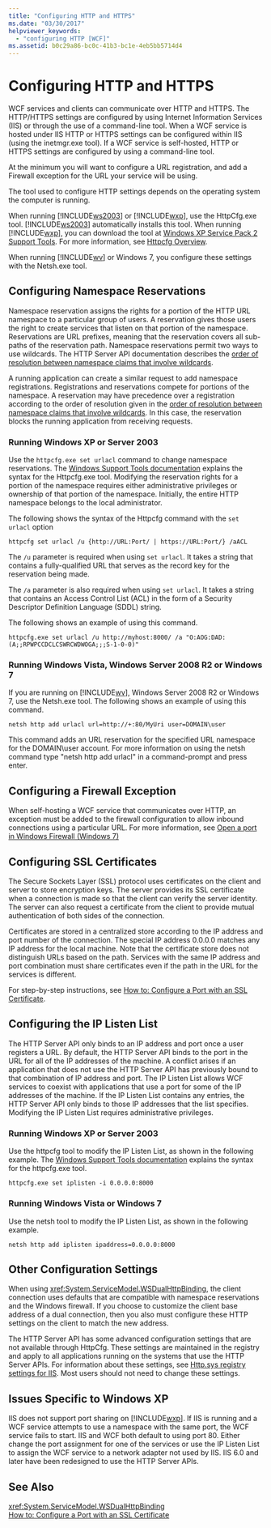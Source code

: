 ```yaml
---
title: "Configuring HTTP and HTTPS"
ms.date: "03/30/2017"
helpviewer_keywords: 
  - "configuring HTTP [WCF]"
ms.assetid: b0c29a86-bc0c-41b3-bc1e-4eb5bb5714d4
---
```

# Configuring HTTP and HTTPS
WCF services and clients can communicate over HTTP and HTTPS. The HTTP/HTTPS settings are configured by using Internet Information Services (IIS) or through the use of a command-line tool. When a WCF service is hosted under IIS HTTP or HTTPS settings can be configured within IIS (using the inetmgr.exe tool). If a WCF service is self-hosted, HTTP or HTTPS settings are configured by using a command-line tool.  
  
 At the minimum you will want to configure a URL registration, and add a Firewall exception for the URL your service will be using.  
  
 The tool used to configure HTTP settings depends on the operating system the computer is running.  
  
 When running [!INCLUDE[ws2003](../../../../includes/ws2003-md.md)] or [!INCLUDE[wxp](../../../../includes/wxp-md.md)], use the HttpCfg.exe tool. [!INCLUDE[ws2003](../../../../includes/ws2003-md.md)] automatically installs this tool. When running [!INCLUDE[wxp](../../../../includes/wxp-md.md)], you can download the tool at [Windows XP Service Pack 2 Support Tools](https://go.microsoft.com/fwlink/?LinkId=88606). For more information, see [Httpcfg Overview](https://go.microsoft.com/fwlink/?LinkId=88605).  
  
 When running [!INCLUDE[wv](../../../../includes/wv-md.md)] or Windows 7, you configure these settings with the Netsh.exe tool.  
  
## Configuring Namespace Reservations  
 Namespace reservation assigns the rights for a portion of the HTTP URL namespace to a particular group of users. A reservation gives those users the right to create services that listen on that portion of the namespace. Reservations are URL prefixes, meaning that the reservation covers all sub-paths of the reservation path. Namespace reservations permit two ways to use wildcards. The HTTP Server API documentation describes the [order of resolution between namespace claims that involve wildcards](https://go.microsoft.com/fwlink/?LinkId=94841).  
  
 A running application can create a similar request to add namespace registrations. Registrations and reservations compete for portions of the namespace. A reservation may have precedence over a registration according to the order of resolution given in the [order of resolution between namespace claims that involve wildcards](https://go.microsoft.com/fwlink/?LinkId=94841). In this case, the reservation blocks the running application from receiving requests.  
  
### Running Windows XP or Server 2003  
 Use the `httpcfg.exe set urlacl` command to change namespace reservations. The [Windows Support Tools documentation](https://go.microsoft.com/fwlink/?LinkId=94840) explains the syntax for the Httpcfg.exe tool. Modifying the reservation rights for a portion of the namespace requires either administrative privileges or ownership of that portion of the namespace. Initially, the entire HTTP namespace belongs to the local administrator.  
  
 The following shows the syntax of the Httpcfg command with the `set urlacl` option  
  
```console  
httpcfg set urlacl /u {http://URL:Port/ | https://URL:Port/} /aACL  
```  
  
 The `/u` parameter is required when using `set urlacl`. It takes a string that contains a fully-qualified URL that serves as the record key for the reservation being made.  
  
 The `/a` parameter is also required when using `set urlacl`. It takes a string that contains an Access Control List (ACL) in the form of a Security Descriptor Definition Language (SDDL) string.  
  
 The following shows an example of using this command.  
  
```console  
httpcfg.exe set urlacl /u http://myhost:8000/ /a "O:AOG:DAD:(A;;RPWPCCDCLCSWRCWDWOGA;;;S-1-0-0)"  
```  
  
### Running Windows Vista, Windows Server 2008 R2 or Windows 7  
 If you are running on [!INCLUDE[wv](../../../../includes/wv-md.md)], Windows Server 2008 R2 or Windows 7, use the Netsh.exe tool. The following shows an example of using this command.  
  
```console  
netsh http add urlacl url=http://+:80/MyUri user=DOMAIN\user  
```  
  
 This command adds an URL reservation for the specified URL namespace for the DOMAIN\user account.  For more information on using the netsh command type "netsh http add urlacl" in a command-prompt and press enter.  
  
## Configuring a Firewall Exception  
 When self-hosting a WCF service that communicates over HTTP, an exception must be added to the firewall configuration to allow inbound connections using a particular URL. For more information, see [Open a port in Windows Firewall (Windows 7)](https://go.microsoft.com/fwlink/?LinkId=239961)  
  
## Configuring SSL Certificates  
 The Secure Sockets Layer (SSL) protocol uses certificates on the client and server to store encryption keys. The server provides its SSL certificate when a connection is made so that the client can verify the server identity. The server can also request a certificate from the client to provide mutual authentication of both sides of the connection.  
  
 Certificates are stored in a centralized store according to the IP address and port number of the connection. The special IP address 0.0.0.0 matches any IP address for the local machine. Note that the certificate store does not distinguish URLs based on the path. Services with the same IP address and port combination must share certificates even if the path in the URL for the services is different.  
  
 For step-by-step instructions, see [How to: Configure a Port with an SSL Certificate](../../../../docs/framework/wcf/feature-details/how-to-configure-a-port-with-an-ssl-certificate.md).  
  
## Configuring the IP Listen List  
 The HTTP Server API only binds to an IP address and port once a user registers a URL. By default, the HTTP Server API binds to the port in the URL for all of the IP addresses of the machine. A conflict arises if an application that does not use the HTTP Server API has previously bound to that combination of IP address and port. The IP Listen List allows WCF services to coexist with applications that use a port for some of the IP addresses of the machine. If the IP Listen List contains any entries, the HTTP Server API only binds to those IP addresses that the list specifies. Modifying the IP Listen List requires administrative privileges.  
  
### Running Windows XP or Server 2003  
 Use the httpcfg tool to modify the IP Listen List, as shown in the following example. The [Windows Support Tools documentation](https://go.microsoft.com/fwlink/?LinkId=94840) explains the syntax for the httpcfg.exe tool.  
  
```console  
httpcfg.exe set iplisten -i 0.0.0.0:8000  
```  
  
### Running Windows Vista or Windows 7  
 Use the netsh tool to modify the IP Listen List, as shown in the following example.  
  
```console  
netsh http add iplisten ipaddress=0.0.0.0:8000  
```  
  
## Other Configuration Settings  
 When using <xref:System.ServiceModel.WSDualHttpBinding>, the client connection uses defaults that are compatible with namespace reservations and the Windows firewall. If you choose to customize the client base address of a dual connection, then you also must configure these HTTP settings on the client to match the new address.  
  
 The HTTP Server API has some advanced configuration settings that are not available through HttpCfg. These settings are maintained in the registry and apply to all applications running on the systems that use the HTTP Server APIs. For information about these settings, see [Http.sys registry settings for IIS](https://go.microsoft.com/fwlink/?LinkId=94843). Most users should not need to change these settings.  
  
## Issues Specific to Windows XP  
 IIS does not support port sharing on [!INCLUDE[wxp](../../../../includes/wxp-md.md)]. If IIS is running and a WCF service attempts to use a namespace with the same port, the WCF service fails to start. IIS and WCF both default to using port 80. Either change the port assignment for one of the services or use the IP Listen List to assign the WCF service to a network adapter not used by IIS. IIS 6.0 and later have been redesigned to use the HTTP Server APIs.  
  
## See Also  
 <xref:System.ServiceModel.WSDualHttpBinding>  
 [How to: Configure a Port with an SSL Certificate](../../../../docs/framework/wcf/feature-details/how-to-configure-a-port-with-an-ssl-certificate.md)
